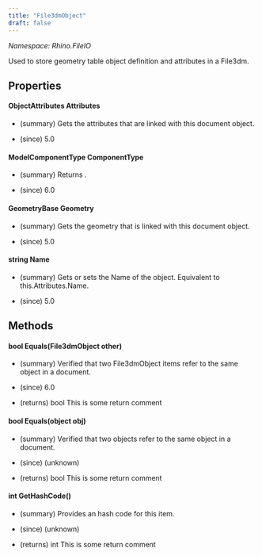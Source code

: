 ```yaml
---
title: "File3dmObject"
draft: false
---
```


*Namespace: Rhino.FileIO*

   Used to store geometry table object definition and attributes in a File3dm.
   
## Properties
#### ObjectAttributes Attributes
- (summary) 
     Gets the attributes that are linked with this document object.
     
- (since) 5.0
#### ModelComponentType ComponentType
- (summary) 
     Returns .
     
- (since) 6.0
#### GeometryBase Geometry
- (summary) 
     Gets the geometry that is linked with this document object.
     
- (since) 5.0
#### string Name
- (summary) 
     Gets or sets the Name of the object. Equivalent to this.Attributes.Name.
     
- (since) 5.0
## Methods
#### bool Equals(File3dmObject other)
- (summary) 
     Verified that two File3dmObject items refer to the same object in a document.
     
- (since) 6.0
- (returns) bool This is some return comment
#### bool Equals(object obj)
- (summary) 
     Verified that two objects refer to the same object in a document.
     
- (since) (unknown)
- (returns) bool This is some return comment
#### int GetHashCode()
- (summary) 
     Provides an hash code for this item.
     
- (since) (unknown)
- (returns) int This is some return comment
